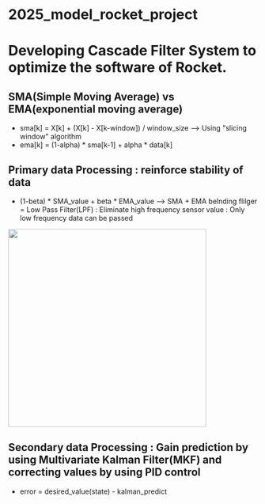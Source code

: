 # 2025_model_rocket_project
# Developing Cascade Filter System to optimize the software of Rocket.

## SMA(Simple Moving Average) vs EMA(exponential moving average)
- sma[k] = X[k] + (X[k] - X[k-window]) / window_size --> Using "slicing window" algorithm
- ema[k] = (1-alpha) * sma[k-1] + alpha * data[k]

## Primary data Processing : reinforce stability of data
- (1-beta) * SMA_value + beta * EMA_value --> SMA + EMA belnding flilger = Low Pass Filter(LPF) : Eliminate high frequency sensor value : Only low frequency data can be passed

<img src="https://github.com/user-attachments/assets/0d932935-2bb8-4f4c-85a5-5843554de293" width="400"/>

## Secondary data Processing : Gain prediction by using Multivariate Kalman Filter(MKF) and correcting values by using PID control
- error = desired_value(state) - kalman_predict
